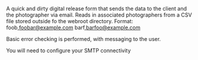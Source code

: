 A quick and dirty digital release form that sends the data to the client and the photographer via email.
Reads in associated photographers from a CSV file stored outside fo the webroot directory.
Format:
foob,foobar@example.com
barf,barfoo@example.com

Basic error checking is performed, with messaging to the user.

You will need to configure your SMTP connectivity
